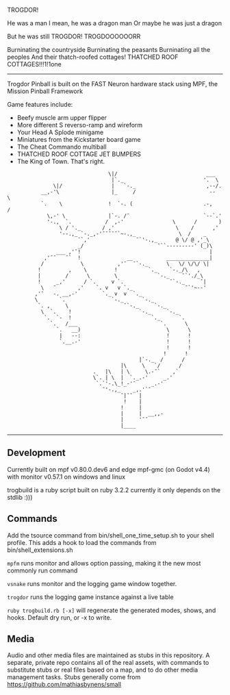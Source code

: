 TROGDOR!

He was a man
I mean, he was a dragon man
Or maybe he was just a dragon

But he was still TROGDOR!
TROGDOOOOOORR

Burninating the countryside
Burninating the peasants
Burninating all the peoples
And their thatch-roofed cottages!
THATCHED ROOF COTTAGES!!!1!1one



-----


Trogdor Pinball is built on the FAST Neuron hardware stack using MPF, the Mission Pinball Framework

Game features include:
- Beefy muscle arm upper flipper
- More different S reverso-ramp and wireform
- Your Head A Splode minigame
- Miniatures from the Kickstarter board game
- The Cheat Commando multiball
- THATCHED ROOF COTTAGE JET BUMPERS
- The King of Town. That's right.

```
                                 \|/                             ___
                                  |`._                          '.  \
               \|/                |   `-._                       ,--/.
           __,-'\                 |_     /                        --  \
           `.    \               !  `-. (                       .-,   /
             \,-' \              |`-. /¯                        `--`.'
             '-.,  `.           /  ,-'                \      /       )
                 \ / '._       / ,'                    \    /      ,'
                 '--.,_ `-._,-'¯¯¯¯¯`~-.,_              \  /    _
                       ¯`,'               ¯`'-.,_      @ \/ @ ,'_\
                       _/                        ¯``---------' (_)\
                ___ ,'¯!                                          |
            ,'¯¯   ¯`  !               __           ______________|
           /            \           ,'¯  ¯`-._      \   \/ \/\/ \|
          !         ,    \         !          `._    `-._/\   ,
          |        /      \        \             `-._    ¯`'./_\
          !     _,'      / `.     v `.               ¯`-._     ¯|
           \   ¯       ,'    `. v   v `._                 ¯`'~--'
         ,'¯   -. __,-'        `._ v  v  `._          
         \       `.               `-._      `-._
          `. ,     \                  ¯`-._     `-._
           \  `.    !                      `-._     `-._
            `.  `-  !                          `._      `.
              `.   /___                           `.      \
                `.   __)                            \      \
                 |   --:                            !      !
                 `.__.-'                            !      !
                                                    !      !
                                                   !      !
                                           |`-._  /      /
                                     |\     \   `/      /
                            .   |\   | \     \.-¯`    ,`
                            \`. | \  |  `._.-'     _.'
                             `.`'-.\_!_-'¯     _.-'
                               ¯'-.,_    _,.'`¯
                                     ¯|¯¯  |
                                      !    |
                                     !     |
                                     |     |  __,,-
                                     |     '¯¯
                                     |____

```

---

## Development

Currently built on mpf v0.80.0.dev6
and edge mpf-gmc (on Godot v4.4)
with monitor v0.57.1
on windows and linux

trogbuild is a ruby script built on ruby 3.2.2
currently it only depends on the stdlib :)))

## Commands

Add the tsource command from bin/shell_one_time_setup.sh to your shell profile.
This adds a hook to load the commands from bin/shell_extensions.sh

`mpfm` runs monitor and allows option passing, making it the new most commonly run command

`vsnake` runs monitor and the logging game window together.

`trogdor` runs the logging game instance against a live table

`ruby trogbuild.rb [-x]` will regenerate the generated modes, shows, and hooks. Default dry run, or -x to write.

## Media

Audio and other media files are maintained as stubs in this repository. A separate, private repo contains all of the real assets, with commands to substitute stubs or real files based on a map, and to do other media management tasks. Stubs generally come from https://github.com/mathiasbynens/small
